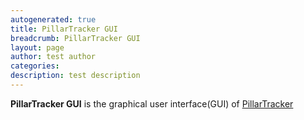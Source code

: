 ```yaml
---
autogenerated: true
title: PillarTracker GUI
breadcrumb: PillarTracker GUI
layout: page
author: test author
categories: 
description: test description
---
```


**PillarTracker GUI** is the graphical user interface(GUI) of [PillarTracker](https://imagej.net/PillarTracker)

